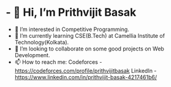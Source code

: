 # - 👋 Hi, I’m Prithvijit Basak
- 👀 I’m interested in Competitive Programming.
- 🌱 I’m currently learning CSE(B.Tech) at Camellia Institute of Technology(Kolkata).
- 💞️ I’m looking to collaborate on some good projects on Web Development.
- 📫 How to reach me: Codeforces - https://codeforces.com/profile/prithvijitbasak
                      LinkedIn - https://www.linkedin.com/in/prithvijit-basak-4217461b6/

<!---
prithvijitbasak/prithvijitbasak is a ✨ special ✨ repository because its `README.md` (this file) appears on your GitHub profile.
You can click the Preview link to take a look at your changes.
--->
